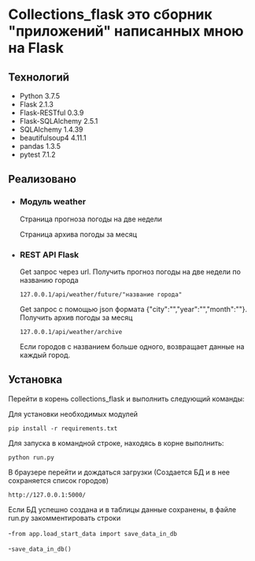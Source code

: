 # Collections_flask это сборник "приложений" написанных мною на Flask 

## Технологий
- Python 3.7.5
- Flask 2.1.3
- Flask-RESTful 0.3.9
- Flask-SQLAlchemy 2.5.1
- SQLAlchemy 1.4.39
- beautifulsoup4 4.11.1
- pandas 1.3.5
- pytest 7.1.2

## Реализовано
- ### Модуль weather
    Страница прогноза погоды на две недели
    
    Страница архива погоды за месяц

- ### REST API Flask
  Get запрос через url. Получить прогноз погоды на две недели по названию города

  `127.0.0.1/api/weather/future/"название города"`

    Get запрос с помощью json формата {"city":"","year":"","month":""}. Получить архив погоды за месяц
    
  `127.0.0.1/api/weather/archive`
    
    Если городов с названием больше одного, возвращает данные на каждый город.
 

## Установка

Перейти в корень collections_flask и выполнить следующий команды:

Для установки необходимых модулей

`pip install -r requirements.txt`

Для запуска в командной строке, находясь в корне выполнить:

`python run.py`

В браузере перейти и дождаться загрузки (Создается БД и в нее сохраняется список городов)

`http://127.0.0.1:5000/`

Если БД успешно создана и в таблицы данные сохранены, в файле run.py закомментировать строки

-`from app.load_start_data import save_data_in_db`

-`save_data_in_db()`
